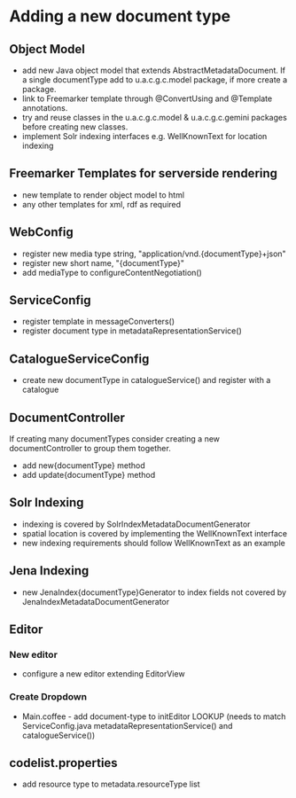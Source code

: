 # Adding a new document type

## Object Model

* add new Java object model that extends AbstractMetadataDocument. If a single documentType add to u.a.c.g.c.model package, if more create a package.
* link to Freemarker template through @ConvertUsing and @Template annotations.
* try and reuse classes in the u.a.c.g.c.model & u.a.c.g.c.gemini packages before creating new classes.
* implement Solr indexing interfaces e.g. WellKnownText for location indexing

## Freemarker Templates for serverside rendering

* new template to render object model to html
* any other templates for xml, rdf as required

## WebConfig

* register new media type string, "application/vnd.{documentType}+json"
* register new short name, "{documentType}"
* add mediaType to configureContentNegotiation()

## ServiceConfig

* register template in messageConverters()
* register document type in metadataRepresentationService()

## CatalogueServiceConfig

* create new documentType in catalogueService() and register with a catalogue

## DocumentController

If creating many documentTypes consider creating a new documentController to group them together.

* add new{documentType} method
* add update{documentType} method

## Solr Indexing

* indexing is covered by SolrIndexMetadataDocumentGenerator
* spatial location is covered by implementing the WellKnownText interface
* new indexing requirements should follow WellKnownText as an example 

## Jena Indexing

* new JenaIndex{documentType}Generator to index fields not covered by JenaIndexMetadataDocumentGenerator

## Editor

### New editor

  * configure a new editor extending EditorView

### Create Dropdown
* Main.coffee - add document-type to initEditor LOOKUP (needs to match ServiceConfig.java metadataRepresentationService() and catalogueService())

## codelist.properties

* add resource type to metadata.resourceType list
